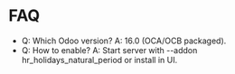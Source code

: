 # FAQ

- Q: Which Odoo version? A: 16.0 (OCA/OCB packaged).
- Q: How to enable? A: Start server with --addon hr_holidays_natural_period or install in UI.
